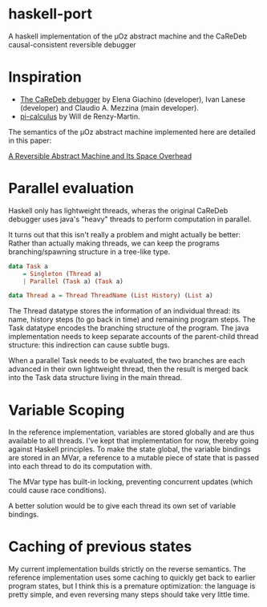 # haskell-port

A haskell implementation of the µOz abstract machine and the CaReDeb causal-consistent reversible debugger

# Inspiration

* [The CaReDeb debugger](http://www.cs.unibo.it/caredeb/index.html) by Elena Giachino (developer), Ivan Lanese (developer) and Claudio A. Mezzina (main developer).
* [pi-calculus](https://github.com/renzyq19/pi-calculus) by Will de Renzy-Martin.

The semantics of the µOz abstract machine implemented here are detailed in this paper: 

[A Reversible Abstract Machine and Its Space Overhead](http://www.cs.unibo.it/caredeb/vm-oz.pdf)

# Parallel evaluation 

Haskell only has lightweight threads, wheras the original CaReDeb debugger uses java's "heavy" threads to perform computation in parallel. 

It turns out that this isn't really a problem and might actually be better: 
Rather than actually making threads, we can keep the programs branching/spawning structure in a tree-like type. 

```haskell
data Task a 
    = Singleton (Thread a)
    | Parallel (Task a) (Task a)

data Thread a = Thread ThreadName (List History) (List a) 
```


The Thread datatype stores the information of an individual thread: its name, history steps (to go back in time) and remaining program steps. 
The Task datatype encodes the branching structure of the program. The java implementation needs to keep separate accounts of the parent-child thread structure: this indirection can cause subtle bugs.

When a parallel Task needs to be evaluated, the two branches are each advanced in their own lightweight thread, then the result is merged back into the Task data structure living in the main thread.

# Variable Scoping 

In the reference implementation, variables are stored globally and are thus available to all threads. I've kept that implementation for now, thereby going against Haskell principles. 
To make the state global, the variable bindings are stored in an MVar, a reference to a mutable piece of state that is passed into each thread to do its computation with. 

The MVar type has built-in locking, preventing concurrent updates (which could cause race conditions). 

A better solution would be to give each thread its own set of variable bindings. 

# Caching of previous states 

My current implementation builds strictly on the reverse semantics. The reference implementation uses some caching to quickly get back to earlier program states, but I think 
this is a premature optimization: the language is pretty simple, and even reversing many steps should take very little time. 

